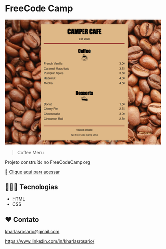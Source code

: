 # FreeCode Camp 

![preview](./.github/preview.png)

> Coffee Menu

Projeto construído no FreeCodeCamp.org

[🔗 Clique aqui para acessar](https://kharlas.github.io/FreeCodeCamp/)


## 👩🏻‍💻 Tecnologias

- HTML
- CSS

## ❤️ Contato

kharlasrosario@gmail.com

https://www.linkedin.com/in/kharlasrosario/